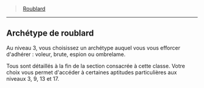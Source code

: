 ﻿---
!ClassFeatureItem
Id: rogue_hd.md#archétype-de-roublard
ParentLink: rogue_hd.md#roublard
Name: Archétype de roublard
ParentName: Roublard
NameLevel: 2
Attributes:
  Name: Archétype de roublard
  Markdown: >+
    ## <!--Name-->Archétype de roublard<!--/Name-->


    Au niveau 3, vous choisissez un archétype auquel vous vous efforcer d'adhérer : voleur, brute, espion ou ombrelame.


    Tous sont détaillés à la fin de la section consacrée à cette classe. Votre choix vous permet d'accéder à certaines aptitudes particulières aux niveaux 3, 9, 13 et 17.

AttributesDictionary: >+
  Name: Archétype de roublard

  Markdown: >+

    ## <!--Name-->Archétype de roublard<!--/Name-->





    Au niveau 3, vous choisissez un archétype auquel vous vous efforcer d'adhérer : voleur, brute, espion ou ombrelame.





    Tous sont détaillés à la fin de la section consacrée à cette classe. Votre choix vous permet d'accéder à certaines aptitudes particulières aux niveaux 3, 9, 13 et 17.



---
> [Roublard](hd_rogue.md)

---

## Archétype de roublard

Au niveau 3, vous choisissez un archétype auquel vous vous efforcer d'adhérer : voleur, brute, espion ou ombrelame.

Tous sont détaillés à la fin de la section consacrée à cette classe. Votre choix vous permet d'accéder à certaines aptitudes particulières aux niveaux 3, 9, 13 et 17.

